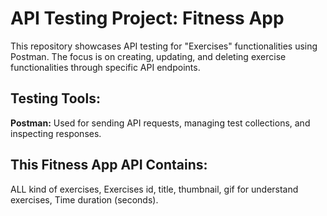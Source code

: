 # **API Testing Project: Fitness App**

This repository showcases API testing for "Exercises" functionalities using Postman. The focus is on creating, updating, and deleting exercise functionalities through specific API endpoints.

## **Testing Tools:**

**Postman:** Used for sending API requests, managing test collections, and inspecting responses.

## **This Fitness App API Contains:**

 ALL kind of exercises, Exercises id, title, thumbnail, gif for understand exercises, Time duration (seconds).

